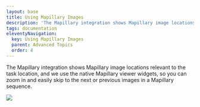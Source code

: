 ```yaml
---
layout: base
title: Using Mapillary Images
description: 'The Mapillary integration shows Mapillary image locations relevant to the task location, and we use the native Mapillary viewer widgets, so you can zoom in and easily skip to the next or previous images in a Mapillary sequence.'
tags: documentation
eleventyNavigation:
  key: Using Mapillary Images
  parent: Advanced Topics
  order: 4
---
```


The Mapillary integration shows Mapillary image locations relevant to the task location, and we use the native Mapillary viewer widgets, so you can zoom in and easily skip to the next or previous images in a Mapillary sequence.

![](mapillary-integration.png)
